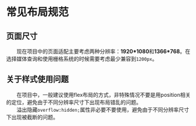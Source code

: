 # 常见布局规范
## 页面尺寸
&emsp;&emsp;现在项目中的页面适配主要考虑两种分辨率：**1920*1080**和**1366*768**。在选择媒体查询和使用栅格系统的时候需要考虑最少兼容到`1200px`。
## 关于样式使用问题
&emsp;&emsp;在项目中，一般建议使用flex布局的方式，非特殊情况不要是用position相关的定位，避免由于不同分辨率尺寸下出现布局错乱的问题。  
&emsp;&emsp;溢出隐藏`overflow:hidden;`属性非必要不要使用，避免由于不同分辨率尺寸下出现被截断的问题。 
